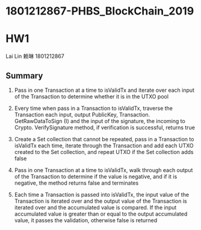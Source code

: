# 1801212867-PHBS_BlockChain_2019
# HW1
Lai Lin 赖琳 1801212867

## Summary

1. Pass in one Transaction at a time to isValidTx and iterate over each input of the Transaction to determine whether it is in the UTXO pool

2. Every time when pass in a Transaction to isValidTx, traverse the Transaction each input, output PublicKey, Transaction. GetRawDataToSign (I) and the input of the signature, the incoming to Crypto. VerifySignature method, if verification is successful, returns true

3. Create a Set<UTXO> collection that cannot be repeated, pass in a Transaction to isValidTx each time, iterate through the Transaction and add each UTXO created to the Set<UTXO> collection, and repeat UTXO if the Set<UTXO> collection adds false

4. Pass in one Transaction at a time to isValidTx, walk through each output of the Transaction to determine if the value is negative, and if it is negative, the method returns false and terminates

5. Each time a Transaction is passed into isValidTx, the input value of the Transaction is iterated over and the output value of the Transaction is iterated over and the accumulated value is compared. If the input accumulated value is greater than or equal to the output accumulated value, it passes the validation, otherwise false is returned
